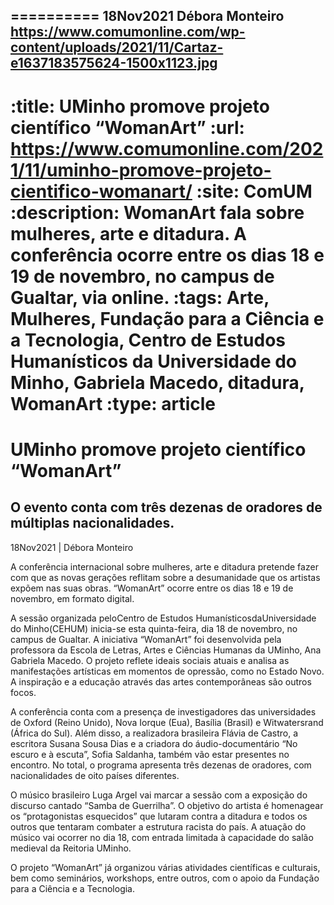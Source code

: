
==========
18Nov2021
Débora Monteiro
https://www.comumonline.com/wp-content/uploads/2021/11/Cartaz-e1637183575624-1500x1123.jpg
---
:title: UMinho promove projeto científico “WomanArt”
:url: https://www.comumonline.com/2021/11/uminho-promove-projeto-cientifico-womanart/
:site: ComUM
:description: WomanArt fala sobre mulheres, arte e ditadura. A conferência ocorre entre os dias 18 e 19 de novembro, no campus de Gualtar, via online.
:tags: Arte, Mulheres, Fundação para a Ciência e a Tecnologia, Centro de Estudos Humanísticos da Universidade do Minho, Gabriela Macedo, ditadura, WomanArt
:type: article
==========


# **UMinho promove projeto científico “WomanArt”**

## O evento conta com três dezenas de oradores de múltiplas nacionalidades.

18Nov2021 | Débora Monteiro

A conferência internacional sobre mulheres, arte e ditadura pretende fazer com que as novas gerações reflitam sobre a desumanidade que os artistas expõem nas suas obras. “WomanArt” ocorre entre os dias 18 e 19 de novembro, em formato digital.

A sessão organizada peloCentro de Estudos HumanísticosdaUniversidade do Minho(CEHUM) inicia-se esta quinta-feira, dia 18 de novembro, no campus de Gualtar. A iniciativa “WomanArt” foi desenvolvida pela professora da Escola de Letras, Artes e Ciências Humanas da UMinho, Ana Gabriela Macedo. O projeto reflete ideais sociais atuais e analisa as manifestações artísticas em momentos de opressão, como no Estado Novo. A inspiração e a educação através das artes contemporâneas são outros focos.

A conferência conta com a presença de investigadores das universidades de Oxford (Reino Unido), Nova Iorque (Eua), Basília (Brasil) e Witwatersrand (África do Sul). Além disso, a realizadora brasileira Flávia de Castro, a escritora Susana Sousa Dias e a criadora do áudio-documentário “No escuro e à escuta”, Sofia Saldanha, também vão estar presentes no encontro. No total, o programa apresenta três dezenas de oradores, com nacionalidades de oito países diferentes.

O músico brasileiro Luga Argel vai marcar a sessão com a exposição do discurso cantado “Samba de Guerrilha”. O objetivo do artista é homenagear os “protagonistas esquecidos” que lutaram contra a ditadura e todos os outros que tentaram combater a estrutura racista do país. A atuação do músico vai ocorrer no dia 18, com entrada limitada à capacidade do salão medieval da Reitoria UMinho.

O projeto “WomanArt” já organizou várias atividades científicas e culturais, bem como seminários, workshops, entre outros, com o apoio da Fundação para a Ciência e a Tecnologia.

